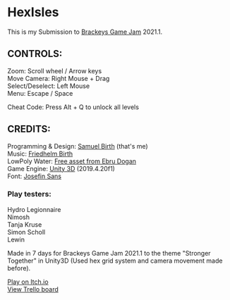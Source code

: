 # HexIsles

This is my Submission to [Brackeys Game Jam](https://itch.io/jam/brackeys-5) 2021.1.

## CONTROLS:
Zoom: Scroll wheel / Arrow keys<br/>
Move Camera: Right Mouse + Drag<br/>
Select/Deselect: Left Mouse<br/>
Menu: Escape / Space<br/>

Cheat Code: Press Alt + Q to unlock all levels

## CREDITS:
Programming & Design: [Samuel Birth](https://rakkoon.itch.io) (that's me)<br/>
Music: [Friedhelm Birth](https://github.com/FBirth/)<br/>
LowPoly Water: [Free asset from Ebru Dogan](https://assetstore.unity.com/packages/tools/particles-effects/lowpoly-water-107563)<br/>
Game Engine: [Unity 3D](https://unity.com) (2019.4.20f1)<br/>
Font: [Josefin Sans](https://fonts.google.com/specimen/Josefin+Sans?preview.text_type=custom)<br/>

### Play testers:
Hydro Legionnaire<br/>
Nimosh<br/>
Tanja Kruse<br/>
Simon Scholl<br/>
Lewin<br/>

Made in 7 days for Brackeys Game Jam 2021.1 to the theme "Stronger Together" in Unity3D (Used hex grid system and camera movement made before).

[Play on Itch.io](https://rakkoon.itch.io/hexisles)<br/>
[View Trello board](https://trello.com/b/9QsKWOfz)

